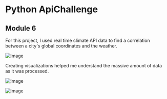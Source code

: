 # Python ApiChallenge
## Module 6

For this project, I used real time climate API data to find a correlation between a city's global coordinates and the weather.

![image](https://github.com/hdkronke/python-api-challenge/assets/117773492/30fee151-59b1-4db8-863c-9461850b50fd)

Creating visualizations helped me understand the massive amount of data as it was processed.

![image](https://github.com/hdkronke/python-api-challenge/assets/117773492/90782019-b0d7-4d2a-8b59-fcd5bc7c58e6)

![image](https://github.com/hdkronke/python-api-challenge/assets/117773492/f94335bf-a8c0-48cb-a124-ef7bb3a74314)

